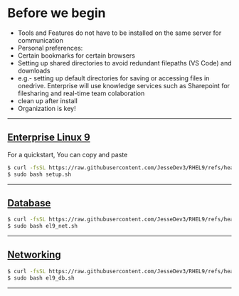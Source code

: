 # Before we begin
- Tools and Features do not have to be installed on the same server for communication
- Personal preferences: 
- Certain bookmarks for certain browsers
- Setting up shared directories to avoid redundant filepaths (VS Code) and downloads
- e.g.- setting up default directories for saving or accessing files in onedrive. Enterprise will use knowledge services such as Sharepoint for filesharing and real-time team colaboration
- clean up after install
- Organization is key!

---

## [Enterprise Linux 9](https://github.com/JesseDev3/linuxqk/blob/main/el9_setup.md) 
For a quickstart, You can copy and paste 
```bash
$ curl -fsSL https://raw.githubusercontent.com/JesseDev3/RHEL9/refs/heads/main/el9_setup.sh -o el9_setup.sh
$ sudo bash setup.sh
```

---

## [Database](https://github.com/JesseDev3/linuxqk/blob/main/el9_net.md)
```bash
$ curl -fsSL https://raw.githubusercontent.com/JesseDev3/RHEL9/refs/heads/main/el9_net.sh -o el9_net.sh
$ sudo bash el9_net.sh
```

---

## [Networking](https://github.com/JesseDev3/linuxqk/blob/main/el9_db.md)
```bash
$ curl -fsSL https://raw.githubusercontent.com/JesseDev3/RHEL9/refs/heads/main/el9_net.sh -o el9_db.sh
$ sudo bash el9_db.sh
```

---
